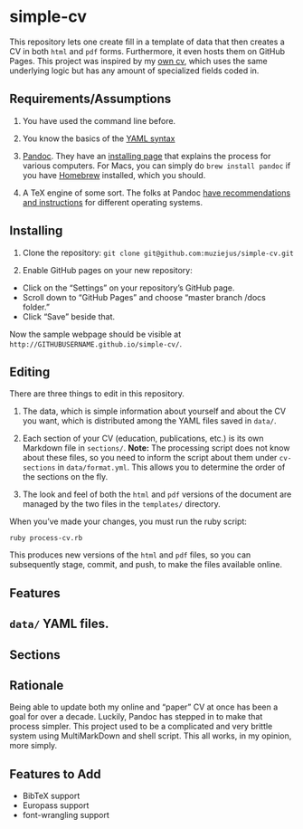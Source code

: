 # simple-cv

This repository lets one create fill in a template of data that then creates a
CV in both `html` and `pdf` forms. Furthermore, it even hosts them on GitHub
Pages. This project was inspired by my [own cv](http://cv.moacir.com), which
uses the same underlying logic but has any amount of specialized fields coded
in.

## Requirements/Assumptions

1. You have used the command line before. 

1. You know the basics of the [YAML syntax](https://learnxinyminutes.com/docs/yaml/)

1. [Pandoc](https://pandoc.org/). They have an [installing
   page](https://pandoc.org/installing.html) that explains the process for
   various computers. For Macs, you can simply do `brew install pandoc` if you
   have [Homebrew](http://brew.sh) installed, which you should.

1. A TeX engine of some sort. The folks at Pandoc [have recommendations and
   instructions](https://pandoc.org/installing.html) for different operating systems. 
   
## Installing

1. Clone the repository: `git clone git@github.com:muziejus/simple-cv.git`

1. Enable GitHub pages on your new repository:
  * Click on the “Settings” on your repository’s GitHub page.
  * Scroll down to “GitHub Pages” and choose “master branch /docs folder.”
  * Click “Save” beside that.

Now the sample webpage should be visible at
`http://GITHUBUSERNAME.github.io/simple-cv/`.

## Editing 

There are three things to edit in this repository. 

1. The data, which is simple information about yourself and about the CV
   you want, which is distributed among the YAML files saved in `data/`.

1. Each section of your CV (education, publications, etc.) is its own Markdown
   file in `sections/`. **Note:** The processing script does not know about
   these files, so you need to inform the script about them under
   `cv-sections` in `data/format.yml`. This allows you to determine the order
   of the sections on the fly.

1. The look and feel of both the `html` and `pdf` versions of the document are
   managed by the two files in the `templates/` directory.

When you’ve made your changes, you must run the ruby script:

`ruby process-cv.rb`

This produces new versions of the `html` and `pdf` files, so you can
subsequently stage, commit, and push, to make the files available online.

## Features

## `data/` YAML files.

## Sections

## Rationale

Being able to update both my online and “paper” CV at once has been a goal for
over a decade. Luckily, Pandoc has stepped in to make that process simpler.
This project used to be a complicated and very brittle system using
MultiMarkDown and shell script. This all works, in my opinion, more simply.

## Features to Add

* BibTeX support
* Europass support
* font-wrangling support

